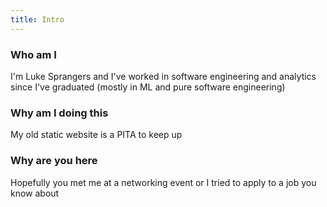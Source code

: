 ```yaml
---
title: Intro
---
```

### Who am I
I'm Luke Sprangers and I've worked in software engineering and analytics since I've graduated (mostly in ML and pure software engineering)
### Why am I doing this
My old static website is a PITA to keep up
### Why are you here
Hopefully you met me at a networking event or I tried to apply to a job you know about

